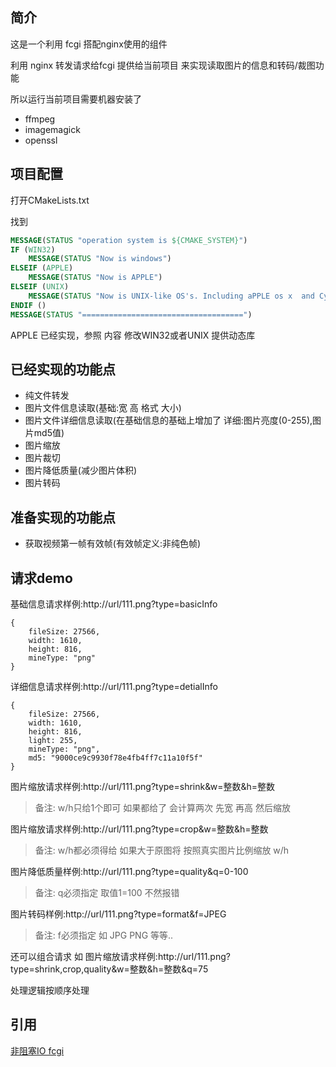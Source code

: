 ## 简介
这是一个利用 fcgi 搭配nginx使用的组件

利用 nginx 转发请求给fcgi 提供给当前项目 来实现读取图片的信息和转码/裁图功能

所以运行当前项目需要机器安装了

- ffmpeg
- imagemagick
- openssl

## 项目配置
打开CMakeLists.txt

找到
```cmake
MESSAGE(STATUS "operation system is ${CMAKE_SYSTEM}")
IF (WIN32)
    MESSAGE(STATUS "Now is windows")
ELSEIF (APPLE)
    MESSAGE(STATUS "Now is APPLE")
ELSEIF (UNIX)
    MESSAGE(STATUS "Now is UNIX-like OS's. Including aPPLE os x  and CygWin")
ENDIF ()
MESSAGE(STATUS "====================================")
```

APPLE 已经实现，参照 内容 修改WIN32或者UNIX 提供动态库

## 已经实现的功能点

- 纯文件转发
- 图片文件信息读取(基础:宽 高 格式 大小)
- 图片文件详细信息读取(在基础信息的基础上增加了 详细:图片亮度(0-255),图片md5值)
- 图片缩放
- 图片裁切
- 图片降低质量(减少图片体积)
- 图片转码

## 准备实现的功能点
- 获取视频第一帧有效帧(有效帧定义:非纯色帧)

## 请求demo

基础信息请求样例:http://url/111.png?type=basicInfo
```json5
{
    fileSize: 27566,
    width: 1610,
    height: 816,
    mineType: "png"
}
```

详细信息请求样例:http://url/111.png?type=detialInfo
```json5
{
    fileSize: 27566,
    width: 1610,
    height: 816,
    light: 255,
    mineType: "png",
    md5: "9000ce9c9930f78e4fb4ff7c11a10f5f"
}
```

图片缩放请求样例:http://url/111.png?type=shrink&w=整数&h=整数
> 备注: w/h只给1个即可 如果都给了 会计算两次 先宽 再高 然后缩放

图片缩放请求样例:http://url/111.png?type=crop&w=整数&h=整数
> 备注: w/h都必须得给 如果大于原图将 按照真实图片比例缩放 w/h

图片降低质量样例:http://url/111.png?type=quality&q=0-100
> 备注: q必须指定 取值1=100 不然报错

图片转码样例:http://url/111.png?type=format&f=JPEG
> 备注: f必须指定 如 JPG PNG 等等..

还可以组合请求 如
图片缩放请求样例:http://url/111.png?type=shrink,crop,quality&w=整数&h=整数&q=75

处理逻辑按顺序处理


## 引用
[非阻塞IO fcgi](https://www.jianshu.com/p/c8d65fb1941d)